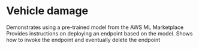 # Vehicle damage

Demonstrates using a pre-trained model from the AWS ML Marketplace
Provides instructions on deploying an endpoint based on the model.
Shows how to invoke the endpoint and eventually delete the endpoint

